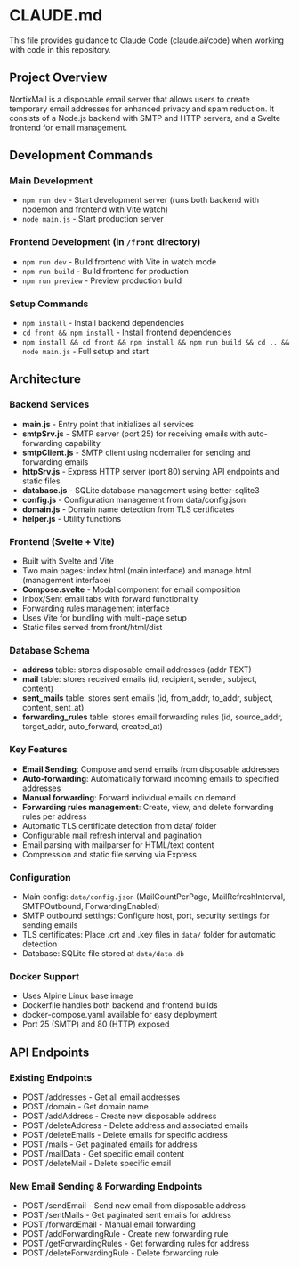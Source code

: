 # CLAUDE.md

This file provides guidance to Claude Code (claude.ai/code) when working with code in this repository.

## Project Overview
NortixMail is a disposable email server that allows users to create temporary email addresses for enhanced privacy and spam reduction. It consists of a Node.js backend with SMTP and HTTP servers, and a Svelte frontend for email management.

## Development Commands

### Main Development
- `npm run dev` - Start development server (runs both backend with nodemon and frontend with Vite watch)
- `node main.js` - Start production server

### Frontend Development (in `/front` directory)
- `npm run dev` - Build frontend with Vite in watch mode
- `npm run build` - Build frontend for production
- `npm run preview` - Preview production build

### Setup Commands
- `npm install` - Install backend dependencies
- `cd front && npm install` - Install frontend dependencies
- `npm install && cd front && npm install && npm run build && cd .. && node main.js` - Full setup and start

## Architecture

### Backend Services
- **main.js** - Entry point that initializes all services
- **smtpSrv.js** - SMTP server (port 25) for receiving emails with auto-forwarding capability
- **smtpClient.js** - SMTP client using nodemailer for sending and forwarding emails
- **httpSrv.js** - Express HTTP server (port 80) serving API endpoints and static files
- **database.js** - SQLite database management using better-sqlite3
- **config.js** - Configuration management from data/config.json
- **domain.js** - Domain name detection from TLS certificates
- **helper.js** - Utility functions

### Frontend (Svelte + Vite)
- Built with Svelte and Vite
- Two main pages: index.html (main interface) and manage.html (management interface)
- **Compose.svelte** - Modal component for email composition
- Inbox/Sent email tabs with forward functionality
- Forwarding rules management interface
- Uses Vite for bundling with multi-page setup
- Static files served from front/html/dist

### Database Schema
- **address** table: stores disposable email addresses (addr TEXT)
- **mail** table: stores received emails (id, recipient, sender, subject, content)
- **sent_mails** table: stores sent emails (id, from_addr, to_addr, subject, content, sent_at)
- **forwarding_rules** table: stores email forwarding rules (id, source_addr, target_addr, auto_forward, created_at)

### Key Features
- **Email Sending**: Compose and send emails from disposable addresses
- **Auto-forwarding**: Automatically forward incoming emails to specified addresses
- **Manual forwarding**: Forward individual emails on demand
- **Forwarding rules management**: Create, view, and delete forwarding rules per address
- Automatic TLS certificate detection from data/ folder
- Configurable mail refresh interval and pagination
- Email parsing with mailparser for HTML/text content
- Compression and static file serving via Express

### Configuration
- Main config: `data/config.json` (MailCountPerPage, MailRefreshInterval, SMTPOutbound, ForwardingEnabled)
- SMTP outbound settings: Configure host, port, security settings for sending emails
- TLS certificates: Place .crt and .key files in `data/` folder for automatic detection
- Database: SQLite file stored at `data/data.db`

### Docker Support
- Uses Alpine Linux base image
- Dockerfile handles both backend and frontend builds
- docker-compose.yaml available for easy deployment
- Port 25 (SMTP) and 80 (HTTP) exposed

## API Endpoints

### Existing Endpoints
- POST /addresses - Get all email addresses
- POST /domain - Get domain name
- POST /addAddress - Create new disposable address
- POST /deleteAddress - Delete address and associated emails
- POST /deleteEmails - Delete emails for specific address
- POST /mails - Get paginated emails for address
- POST /mailData - Get specific email content
- POST /deleteMail - Delete specific email

### New Email Sending & Forwarding Endpoints
- POST /sendEmail - Send new email from disposable address
- POST /sentMails - Get paginated sent emails for address
- POST /forwardEmail - Manual email forwarding
- POST /addForwardingRule - Create new forwarding rule
- POST /getForwardingRules - Get forwarding rules for address
- POST /deleteForwardingRule - Delete forwarding rule